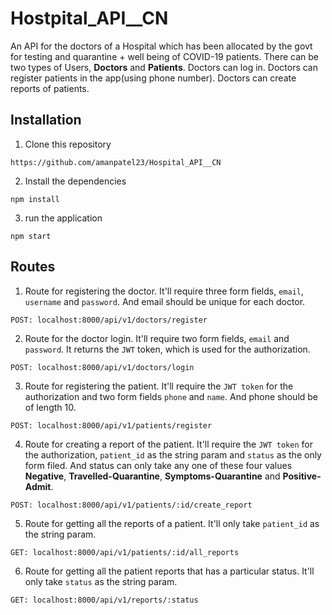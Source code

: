 # Hostpital_API__CN
An API for the doctors of a Hospital which has been allocated by the govt for testing and quarantine + well being of COVID-19 patients. There can be two types of Users,
**Doctors** and **Patients**. Doctors can log in. Doctors can register patients in the app(using phone number). Doctors can create reports of patients.

## Installation
1. Clone this repository
```
https://github.com/amanpatel23/Hospital_API__CN
```
2. Install the dependencies
```
npm install
```
3. run the application
```
npm start
```

## Routes
1. Route for registering the doctor. It'll require three form fields, `email`, `username` and `password`. And email should be unique for each doctor.
```
POST: localhost:8000/api/v1/doctors/register
```

2. Route for the doctor login. It'll require two form fields, `email` and `password`. It returns the `JWT` token, which is used for the authorization.
```
POST: localhost:8000/api/v1/doctors/login
```

3. Route for registering the patient. It'll require the `JWT token` for the authorization and two form fields `phone` and `name`. And phone should be of length 10.
```
POST: localhost:8000/api/v1/patients/register
```

4. Route for creating a report of the patient. It'll require the `JWT token` for the authorization, `patient_id` as the string param and `status` as the only form filed. And status can only take any one of these four values **Negative**, **Travelled-Quarantine**, **Symptoms-Quarantine** and **Positive-Admit**.
```
POST: localhost:8000/api/v1/patients/:id/create_report
```

5. Route for getting all the reports of a patient. It'll only take `patient_id` as the string param.
```
GET: localhost:8000/api/v1/patients/:id/all_reports
```

6. Route for getting all the patient reports that has a particular status. It'll only take `status` as the string param.
```
GET: localhost:8000/api/v1/reports/:status
```

